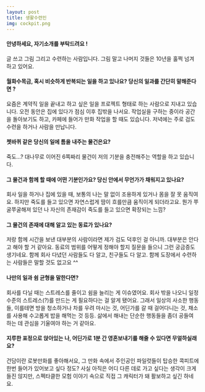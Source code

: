 ```yaml
---
layout: post
title: 생활수련인
img: cockpit.png 
---
```



#### 안녕하세요, 자기소개를 부탁드려요 !

글 쓰고 그림 그리고 수련하는 사람입니다. 그림 말고 나머지 것들은 10년을 훌쩍 넘겨 하고 있어요. 

#### 월화수목금, 혹시 비슷하게 반복되는 일을 하고 있나요? 당신의 일과를 간단히 말해준다면 ?

요즘은 계약직 일을 끝내고 하고 싶은 일을 프로젝트 형태로 하는 사람으로 지내고 있습니다. 오전 동안은 집에 있다가 점심 이후 집밖을 나서요. 작업실을 구하는 중이라 공간을 돌아보기도 하고, 카페에 들어가 만화 작업을 할 때도 있습니다. 저녁에는 주로 검도 수련을 하거나 사람을 만납니다. 

#### 쳇바퀴 같은 당신의 일에 틈을 내주는 물건은요?

죽도...? 대나무로 이어진 6쪽짜리 물건이 저의 기분을 충전해주는 역할을 하고 있습니다. 

#### 그 물건과 함께 할 때에 어떤 기분인가요? 당신 안에서 무언가가 채워지고 있나요?

회사 일을 하거나 집에 있을 때, 보통의 나는 말 없이 조용하게 있거나 몸을 잘 못 움직여요. 하지만 죽도를 들고 있으면 자연스럽게 땀이 흐를만큼 움직이게 되더라고요. 뭔가 쭈굴쭈굴해져 있던 나 자신의 존재감이 죽도를 들고 있으면 확장되는 느낌?

#### 그 물건의 존재에 대해 알고 있는 동료가 있나요?

저랑 함께 시간을 보낸 대부분의 사람이라면 제가 검도 덕후인 걸 아니까. 대부분은 안다고 해야 할 거 같아요. 동료의 범위를 어떻게 정해야 할지 질문을 들으니 그런 궁금증도 생기네요. 함께 회사 다녔던 사람들도 다 알고, 친구들도 다 알고. 함께 도장에서 수련하는 사람들은 말할 것도 없고요 ^^

#### 나만의 일과 쉼 균형을 말한다면?

회사를 다닐 때는 스트레스를 줄이고 쉼을 늘리는 게 이슈였어요. 회사 밖을 나오니 일정 수준의 스트레스(?)를 만드는 게 필요하다는 걸 알게 됐어요. 그래서 일상의 사소한 행동들, 이를테면 방을 청소하거나 차를 우려 마시는 것, 어딘가를 갈 때 걸어다니는 것, 채소를 사용해 수고롭게 밥을 해먹는 것 등등. 삶에서 해내는 단순한 행동들을 좀더 공들여 하는 데 관심을 기울여야 하는 거 같아요.  

#### 지루한 표정으로 앉아있는 나, 어딘가로 1분 간 영혼보내기를 해줄 수 있다면 무얼하실래요?

건담이란 로봇만화를 좋아해서요, 그 만화 속에서 주인공인 파일럿들이 탑승한 콕피트에 한번 들어가 있어보고 싶다 정도? 사실 아직은 어디 다른 데로 가고 싶다는 생각이 크게 들진 않지만, 스펙타클한 모험 이야기 속으로 직접 그 캐릭터가 돼 활보하고 싶긴 하네요. 
